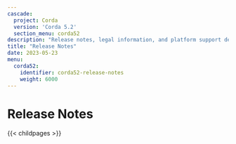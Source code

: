 ```yaml
---
cascade:
  project: Corda
  version: 'Corda 5.2'
  section_menu: corda52
description: "Release notes, legal information, and platform support details for Corda 5.2."
title: "Release Notes"
date: 2023-05-23
menu:
  corda52:
    identifier: corda52-release-notes
    weight: 6000
---
```

# Release Notes

{{< childpages >}}
